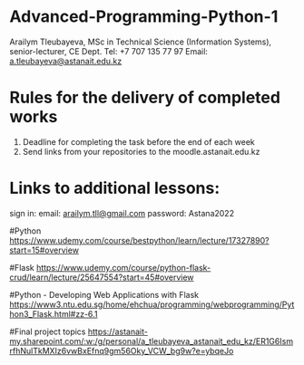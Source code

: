 # Advanced-Programming-Python-1


Arailym Tleubayeva, MSc in Technical Science (Information Systems), senior-lecturer, CE Dept.
Tel: +7 707 135 77 97
Email: a.tleubayeva@astanait.edu.kz


# Rules for the delivery of completed works
1. Deadline for completing the task before the end of each week
2. Send links from your repositories to the moodle.astanait.edu.kz

# Links to additional lessons: 
sign in: email: arailym.tll@gmail.com
password: Astana2022

#Python 
https://www.udemy.com/course/bestpython/learn/lecture/17327890?start=15#overview

#Flask 
https://www.udemy.com/course/python-flask-crud/learn/lecture/25647554?start=45#overview

#Python - Developing Web Applications with Flask
https://www3.ntu.edu.sg/home/ehchua/programming/webprogramming/Python3_Flask.html#zz-6.1


#Final project topics
https://astanait-my.sharepoint.com/:w:/g/personal/a_tleubayeva_astanait_edu_kz/ER1G6IsmrfhNulTkMXIz6vwBxEfnq9gm56Oky_VCW_bg9w?e=ybqeJo
